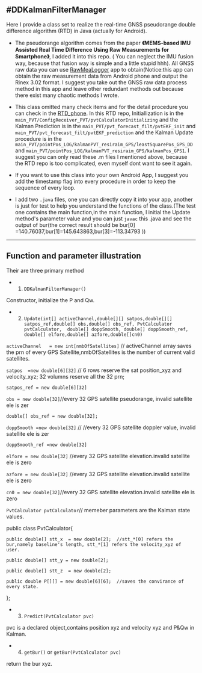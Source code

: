 #DDKalmanFilterManager
------

Here I provide a class set to realize the real-time GNSS pseudorange double difference algorithm (RTD) in Java (actually for Android).

* The pseudorange algorithm comes from the paper **《MEMS-based IMU Assisted Real Time Difference Using Raw Measurements for Smartphone》**, I added it into this repo. ( You can neglect the IMU fusion way, because that fusion way is simple and a little stupid hhh). All GNSS raw data you can use [RawMeaLogger](https://github.com/milkytipo/RawMeaLogger) app to obtain(Notice:this app can obtain the raw measurement data from Android phone and output the Rinex 3.02 format. I suggest you take out the GNSS raw data process method in this app and leave other redundant methods out because there exist many chaotic methods I wrote.

* This class omitted many check items and for the detail procedure you can check in the [RTD_phone](https://github.com/milkytipo/RTD_phone). In this RTD repo, Initiallization is in the `main_PVT/ConfigReceiver_PVT/pvtCalculatorInitializing` and the Kalman Prediction is in the `main_PVT/pvt_forecast_filt/pvtEKF_init` and `main_PVT/pvt_forecast_filt/pvtEKF_prediction` and the Kalman Update procedure is in the `main_PVT/pointPos_LOG/kalmanPVT_resiraim_GPS/leastSquarePos_GPS_DD` and `main_PVT/pointPos_LOG/kalmanPVT_resiraim_GPS/kalmanPos_GPS1`. I suggest you can only read these .m files I mentioned above, because the RTD repo is too complicated, even myself dont want to see it again.
* If you want to use this class into your own Android App, I suggest you add the timestamp flag into every procedure in order to keep the sequence of every loop.
* I add two `.java` files, one you can directly copy it into your app, another is just for test to help you understand the functions of the class.(The test one contains the main function,in the main function, I initial the Update method's parameter value and you can just `javac` this .java and see the output of bur(the correct result should be bur[0] =140.76037,bur\[1]=145.643863,bur\[3]=-113.34793 ))


------
## Function and parameter illustration

Their are three primary method
* 1. `DDKalmanFilterManager()`

Constructor, initialize the P and Qw.


* 2. `Update(int[] activeChannel,double[][] satpos,double[][] satpos_ref,double[] obs,double[] obs_ref, PvtCalculator pvtCalculator,  double[] doppSmooth, double[] doppSmooth_ref, double[] elfore,double[] azfore,double[]cn0)`

`activeChannel   = new int[nmbOfSatellites]` // activeChannel array saves the prn of every GPS Satellite,nmbOfSatellites is the number of current valid satellites.

`satpos  =new double[6][32]` // 6 rows reserve the sat position_xyz and velocity_xyz; 32 volumns reserve all the 32 prn;

`satpos_ref = new double[6][32] `

`obs = new double[32]`//every 32 GPS satellite pseudorange, invalid satellite ele is zer

`double[] obs_ref = new double[32];`

`doppSmooth =new double[32]` // //every 32 GPS satellite doppler value, invalid satellite ele is zer

`doppSmooth_ref =new double[32]`

`elfore = new double[32]` //every 32 GPS satellite elevation.invalid satellite ele is zero

`azfore = new double[32]` //every 32 GPS satellite elevation.invalid satellite ele is zero

`cn0 = new double[32]`//every 32 GPS satellite elevation.invalid satellite ele is zero

`PvtCalculator pvtCalculator`// memeber parameters are the Kalman state values.

public  class  PvtCalculator{

	public double[] stt_x  = new double[2];  //stt_*[0] refers the bur,namely baseline's length, stt_*[1] refers the velocity_xyz of user.

	public double[] stt_y = new double[2];

	public double[] stt_z  = new double[2];

	public double P[][] = new double[6][6];  //saves the convirance of every state.

};



* 3. `Predict(PvtCalculator pvc)`

pvc is a declared object,contains position xyz and velocity xyz and P&Qw in Kalman.


* 4. `getBur()` or `getBur(PvtCalculator pvc)`

return the bur xyz.

